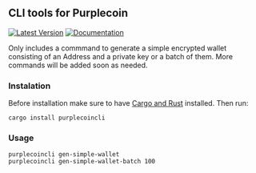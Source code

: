 ## CLI tools for Purplecoin
[![Latest Version]][crates.io] [![Documentation]][docs.rs]

Only includes a commmand to generate a simple encrypted wallet consisting of an Address and a private key or a batch of them. More commands will be added soon as needed.

### Instalation
Before installation make sure to have [Cargo and Rust](https://www.rust-lang.org/tools/install) installed. Then run:

```
cargo install purplecoincli
```

### Usage
```
purplecoincli gen-simple-wallet
purplecoincli gen-simple-wallet-batch 100
```

[crates.io]: https://crates.io/crates/purplecoincli
[Latest Version]: https://img.shields.io/crates/v/purplecoincli.svg
[Documentation]: https://docs.rs/purplecoincli/badge.svg
[docs.rs]: https://docs.rs/purplecoincli